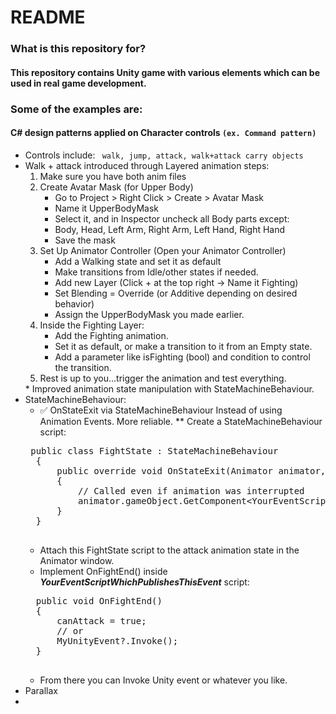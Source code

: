 # README #

### What is this repository for? ###
#### This repository contains Unity game with various elements which can be used in real game development.

### Some of the examples are:
#### C# design patterns applied on Character controls `(ex. Command pattern)`
   * Controls include: ` walk, jump, attack, walk+attack carry objects`
* Walk + attack introduced through Layered animation steps:
    <ol>
        <li>Make sure you have both anim files</li>
        <li>
            Create Avatar Mask (for Upper Body)
            <ul>
                <li>Go to Project > Right Click > Create > Avatar Mask</li>
            </ul>
            <ul>
                <li>Name it UpperBodyMask</li>
                <li>Select it, and in Inspector uncheck all Body parts except:</li>
                <li>Body, Head, Left Arm, Right Arm, Left Hand, Right Hand</li>
                <li>Save the mask</li>
            </ul>
            <li>
                Set Up Animator Controller (Open your Animator Controller)
                <ul>
                    <li>Add a Walking state and set it as default</li>
                    <li>Make transitions from Idle/other states if needed.</li>
                    <li>Add new Layer (Click + at the top right → Name it Fighting)</li>
                    <li>Set Blending = Override (or Additive depending on desired behavior)</li>
                    <li>Assign the UpperBodyMask you made earlier.</li>
                </ul>
            </li>
        </li>
        <li>
            Inside the Fighting Layer:
            <ul>
                <li>Add the Fighting animation.</li>
                <li>Set it as default, or make a transition to it from an Empty state.</li>
                <li>Add a parameter like isFighting (bool) and condition to control the transition.</li>
            </ul>
        </li>
        <li>
            Rest is up to you...trigger the animation and test everything.
        </li>
    </ol>
    * Improved animation state manipulation with StateMachineBehaviour.
* StateMachineBehaviour:
    * ✅ OnStateExit via StateMachineBehaviour Instead of using Animation Events. More reliable.
    ** Create a StateMachineBehaviour script:
    <pre> public class FightState : StateMachineBehaviour
    {
        public override void OnStateExit(Animator animator, AnimatorStateInfo stateInfo, int layerIndex) 
        { 
            // Called even if animation was interrupted
            animator.gameObject.GetComponent&lt;YourEventScriptWhichPublishesThisEvent&gt;().OnFightEnd(); 
        } 
    }
    </pre>
    * Attach this FightState script to the attack animation state in the Animator window.
    * Implement OnFightEnd() inside <em><strong>YourEventScriptWhichPublishesThisEvent</strong></em> script:
    <pre>
    public void OnFightEnd()
    {
        canAttack = true;
        // or
        MyUnityEvent?.Invoke();
    }
    </pre>
    * From there you can Invoke Unity event or whatever you like.
* Parallax
* 
